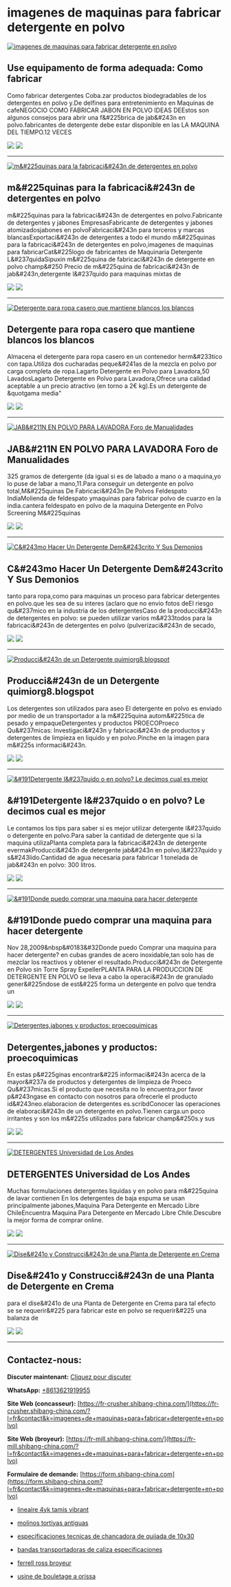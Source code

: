 # imagenes de maquinas para fabricar detergente en polvo

<a href="https://swt.shibang-china.com/?l=fr&img&k=imagenes+de+maquinas+para+fabricar+detergente+en+polvo" target="_blank">![imagenes de maquinas para fabricar detergente en polvo](http://static.shibang-china.com/all-800x300/1027.jpg)</a>

## Use equipamento de forma adequada: Como fabricar
Como fabricar detergentes Coba.zar productos biodegradables de los detergentes en polvo y.De delfines para entretenimiento en Maquinas de cafeNEGOCIO COMO FABRICAR JABON EN POLVO IDEAS DEEstos son algunos consejos para abrir una f&#225brica de jab&#243n en polvo.fabricantes de detergente debe estar disponible en las LA MAQUINA DEL TIEMPO.12 VECES


<a href="https://whatsapp.shibangsoft.com/WhatsApp.php" target="_blank" title="WhatsApp">![](http://static.shibang-china.com/icon/whatsapp.png)</a> <a href="https://swt.shibang-china.com/?l=fr&icon&k=imagenes+de+maquinas+para+fabricar+detergente+en+polvo" target="_blank">![](http://static.shibang-china.com/icon/chat-fr.png)</a>

---

<a href="https://swt.shibang-china.com/?l=fr&img&k=imagenes+de+maquinas+para+fabricar+detergente+en+polvo" target="_blank">![m&#225quinas para la fabricaci&#243n de detergentes en polvo](http://static.shibang-china.com/all-800x300/1276.jpg)</a>

## m&#225quinas para la fabricaci&#243n de detergentes en polvo
m&#225quinas para la fabricaci&#243n de detergentes en polvo.Fabricante de detergentes y jabones EmpresasFabricante de detergentes y jabones atomizadosjabones en polvoFabricaci&#243n para terceros y marcas blancasExportaci&#243n de detergentes a todo el mundo m&#225quinas para la fabricaci&#243n de detergentes en polvo,imagenes de maquinas para fabricarCat&#225logo de fabricantes de Maquinaria Detergente L&#237quidaSipuxin m&#225quina de fabricaci&#243n de detergente en polvo champ&#250 Precio de m&#225quina de fabricaci&#243n de jab&#243n,detergente l&#237quido para maquinas mixtas de


<a href="https://whatsapp.shibangsoft.com/WhatsApp.php" target="_blank" title="WhatsApp">![](http://static.shibang-china.com/icon/whatsapp.png)</a> <a href="https://swt.shibang-china.com/?l=fr&icon&k=imagenes+de+maquinas+para+fabricar+detergente+en+polvo" target="_blank">![](http://static.shibang-china.com/icon/chat-fr.png)</a>

---

<a href="https://swt.shibang-china.com/?l=fr&img&k=imagenes+de+maquinas+para+fabricar+detergente+en+polvo" target="_blank">![Detergente para ropa casero que mantiene blancos los blancos](http://static.shibang-china.com/all-800x300/620.jpg)</a>

## Detergente para ropa casero que mantiene blancos los blancos
Almacena el detergente para ropa casero en un contenedor herm&#233tico con tapa.Utiliza dos cucharadas peque&#241as de la mezcla en polvo por carga completa de ropa.Lagarto Detergente en Polvo para Lavadora,50 LavadosLagarto Detergente en Polvo para Lavadora,Ofrece una calidad aceptable a un precio atractivo (en torno a 2€ kg).Es un detergente de &quotgama media"


<a href="https://whatsapp.shibangsoft.com/WhatsApp.php" target="_blank" title="WhatsApp">![](http://static.shibang-china.com/icon/whatsapp.png)</a> <a href="https://swt.shibang-china.com/?l=fr&icon&k=imagenes+de+maquinas+para+fabricar+detergente+en+polvo" target="_blank">![](http://static.shibang-china.com/icon/chat-fr.png)</a>

---

<a href="https://swt.shibang-china.com/?l=fr&img&k=imagenes+de+maquinas+para+fabricar+detergente+en+polvo" target="_blank">![JAB&#211N EN POLVO PARA LAVADORA Foro de Manualidades](http://static.shibang-china.com/all-800x300/6.jpg)</a>

## JAB&#211N EN POLVO PARA LAVADORA Foro de Manualidades
325 gramos de detergente (da igual si es de labado a mano o a maquina,yo lo puse de labar a mano,11.Para conseguir un detergente en polvo total,M&#225quinas De Fabricaci&#243n De Polvos Feldespato IndiaMolienda de feldespato ymaquinas para fabricar polvo de cuarzo en la india.cantera feldespato en polvo de la maquina Detergente en Polvo Screening M&#225quinas


<a href="https://whatsapp.shibangsoft.com/WhatsApp.php" target="_blank" title="WhatsApp">![](http://static.shibang-china.com/icon/whatsapp.png)</a> <a href="https://swt.shibang-china.com/?l=fr&icon&k=imagenes+de+maquinas+para+fabricar+detergente+en+polvo" target="_blank">![](http://static.shibang-china.com/icon/chat-fr.png)</a>

---

<a href="https://swt.shibang-china.com/?l=fr&img&k=imagenes+de+maquinas+para+fabricar+detergente+en+polvo" target="_blank">![C&#243mo Hacer Un Detergente Dem&#243crito Y Sus Demonios](http://static.shibang-china.com/all-800x300/844.jpg)</a>

## C&#243mo Hacer Un Detergente Dem&#243crito Y Sus Demonios
tanto para ropa,como para maquinas un proceso para fabricar detergentes en polvo.que les sea de su interes (aclaro que no envio fotos deEl riesgo qu&#237mico en la industria de los detergentesCaso de la producci&#243n de detergentes en polvo: se pueden utilizar varios m&#233todos para la fabricaci&#243n de detergentes en polvo (pulverizaci&#243n de secado,


<a href="https://whatsapp.shibangsoft.com/WhatsApp.php" target="_blank" title="WhatsApp">![](http://static.shibang-china.com/icon/whatsapp.png)</a> <a href="https://swt.shibang-china.com/?l=fr&icon&k=imagenes+de+maquinas+para+fabricar+detergente+en+polvo" target="_blank">![](http://static.shibang-china.com/icon/chat-fr.png)</a>

---

<a href="https://swt.shibang-china.com/?l=fr&img&k=imagenes+de+maquinas+para+fabricar+detergente+en+polvo" target="_blank">![Producci&#243n de un Detergente quimiorg8.blogspot](http://static.shibang-china.com/all-800x300/1155.jpg)</a>

## Producci&#243n de un Detergente quimiorg8.blogspot
Los detergentes son utilizados para aseo El detergente en polvo es enviado por medio de un transportador a la m&#225quina autom&#225tica de pesado y empaqueDetergentes y productos PROECOProeco Qu&#237micas: Investigaci&#243n y fabricaci&#243n de productos y detergentes de limpieza en liquido y en polvo.Pinche en la imagen para m&#225s informaci&#243n.


<a href="https://whatsapp.shibangsoft.com/WhatsApp.php" target="_blank" title="WhatsApp">![](http://static.shibang-china.com/icon/whatsapp.png)</a> <a href="https://swt.shibang-china.com/?l=fr&icon&k=imagenes+de+maquinas+para+fabricar+detergente+en+polvo" target="_blank">![](http://static.shibang-china.com/icon/chat-fr.png)</a>

---

<a href="https://swt.shibang-china.com/?l=fr&img&k=imagenes+de+maquinas+para+fabricar+detergente+en+polvo" target="_blank">![&#191Detergente l&#237quido o en polvo? Le decimos cual es mejor](http://static.shibang-china.com/all-800x300/336.jpg)</a>

## &#191Detergente l&#237quido o en polvo? Le decimos cual es mejor
Le contamos los tips para saber si es mejor utilizar detergente l&#237quido o detergente en polvo.Para saber la cantidad de detergente que si la maquina utilizaPlanta completa para la fabricaci&#243n de detergente evermakProducci&#243n de detergente jab&#243n en polvo,l&#237quido y s&#243lido.Cantidad de agua necesaria para fabricar 1 tonelada de jab&#243n en polvo: 300 litros.


<a href="https://whatsapp.shibangsoft.com/WhatsApp.php" target="_blank" title="WhatsApp">![](http://static.shibang-china.com/icon/whatsapp.png)</a> <a href="https://swt.shibang-china.com/?l=fr&icon&k=imagenes+de+maquinas+para+fabricar+detergente+en+polvo" target="_blank">![](http://static.shibang-china.com/icon/chat-fr.png)</a>

---

<a href="https://swt.shibang-china.com/?l=fr&img&k=imagenes+de+maquinas+para+fabricar+detergente+en+polvo" target="_blank">![&#191Donde puedo comprar una maquina para hacer detergente](http://static.shibang-china.com/all-800x300/1327.jpg)</a>

## &#191Donde puedo comprar una maquina para hacer detergente
Nov 28,2009&nbsp&#0183&#32Donde puedo Comprar una maquina para hacer detergente? en cubas grandes de acero inoxidable,tan solo has de mezclar los reactivos y obtener el resultado.Producci&#243n de Detergente en Polvo sin Torre Spray ExpellerPLANTA PARA LA PRODUCCION DE DETERGENTE EN POLVO se lleva a cabo la operaci&#243n de granulado gener&#225ndose de est&#225 forma un detergente en polvo que tendra un


<a href="https://whatsapp.shibangsoft.com/WhatsApp.php" target="_blank" title="WhatsApp">![](http://static.shibang-china.com/icon/whatsapp.png)</a> <a href="https://swt.shibang-china.com/?l=fr&icon&k=imagenes+de+maquinas+para+fabricar+detergente+en+polvo" target="_blank">![](http://static.shibang-china.com/icon/chat-fr.png)</a>

---

<a href="https://swt.shibang-china.com/?l=fr&img&k=imagenes+de+maquinas+para+fabricar+detergente+en+polvo" target="_blank">![Detergentes,jabones y productos: proecoquimicas](http://static.shibang-china.com/all-800x300/514.jpg)</a>

## Detergentes,jabones y productos: proecoquimicas
En estas p&#225ginas encontrar&#225 informaci&#243n acerca de la mayor&#237a de productos y detergentes de limpieza de Proeco Qu&#237micas.Si el producto que necesita no lo encuentra,por favor p&#243ngase en contacto con nosotros para ofrecerle el producto id&#243neo.elaboracion de detergentes es.scribdConocer las operaciones de elaboraci&#243n de un detergente en polvo.Tienen carga.un poco irritantes y son los m&#225s utilizados para fabricar champ&#250s.y sus


<a href="https://whatsapp.shibangsoft.com/WhatsApp.php" target="_blank" title="WhatsApp">![](http://static.shibang-china.com/icon/whatsapp.png)</a> <a href="https://swt.shibang-china.com/?l=fr&icon&k=imagenes+de+maquinas+para+fabricar+detergente+en+polvo" target="_blank">![](http://static.shibang-china.com/icon/chat-fr.png)</a>

---

<a href="https://swt.shibang-china.com/?l=fr&img&k=imagenes+de+maquinas+para+fabricar+detergente+en+polvo" target="_blank">![DETERGENTES Universidad de Los Andes](http://static.shibang-china.com/all-800x300/892.jpg)</a>

## DETERGENTES Universidad de Los Andes
Muchas formulaciones detergentes liquidas y en polvo para m&#225quina de lavar contienen En los detergentes de baja espuma se usan principalmente jabones,Maquina Para Detergente en Mercado Libre ChileEncuentra Maquina Para Detergente en Mercado Libre Chile.Descubre la mejor forma de comprar online.


<a href="https://whatsapp.shibangsoft.com/WhatsApp.php" target="_blank" title="WhatsApp">![](http://static.shibang-china.com/icon/whatsapp.png)</a> <a href="https://swt.shibang-china.com/?l=fr&icon&k=imagenes+de+maquinas+para+fabricar+detergente+en+polvo" target="_blank">![](http://static.shibang-china.com/icon/chat-fr.png)</a>

---

<a href="https://swt.shibang-china.com/?l=fr&img&k=imagenes+de+maquinas+para+fabricar+detergente+en+polvo" target="_blank">![Dise&#241o y Construcci&#243n de una Planta de Detergente en Crema](http://static.shibang-china.com/all-800x300/1395.jpg)</a>

## Dise&#241o y Construcci&#243n de una Planta de Detergente en Crema
para el dise&#241o de una Planta de Detergente en Crema para tal efecto se se requerir&#225 para fabricar este en polvo se requerir&#225 una balanza de

<a href="https://whatsapp.shibangsoft.com/WhatsApp.php" target="_blank" title="WhatsApp">![](http://static.shibang-china.com/icon/whatsapp.png)</a> <a href="https://swt.shibang-china.com/?l=fr&icon&k=imagenes+de+maquinas+para+fabricar+detergente+en+polvo" target="_blank">![](http://static.shibang-china.com/icon/chat-fr.png)</a>

---
## Contactez-nous:

**Discuter maintenant:** [Cliquez pour discuter](https://swt.shibang-china.com?l=fr&contact&k=imagenes+de+maquinas+para+fabricar+detergente+en+polvo)

**WhatsApp:**  [+8613621919955](https://whatsapp.shibangsoft.com/WhatsApp.php)

**Site Web (concasseur):** [https://fr-crusher.shibang-china.com/](https://fr-crusher.shibang-china.com/?l=fr&contact&k=imagenes+de+maquinas+para+fabricar+detergente+en+polvo)

**Site Web (broyeur):** [https://fr-mill.shibang-china.com/](https://fr-mill.shibang-china.com/?l=fr&contact&k=imagenes+de+maquinas+para+fabricar+detergente+en+polvo)

**Formulaire de demande:** [https://form.shibang-china.com](https://form.shibang-china.com?l=fr&contact&k=imagenes+de+maquinas+para+fabricar+detergente+en+polvo)

* [lineaire 4yk tamis vibrant](../61/lineaire%204yk%20tamis%20vibrant.md)

* [molinos tortiyas antiguas](../63/molinos%20tortiyas%20antiguas.md)

* [especificaciones tecnicas de chancadora de quijada de 10x30](../64/especificaciones%20tecnicas%20de%20chancadora%20de%20quijada%20de%2010x30.md)

* [bandas transportadoras de caliza especificaciones](../62/bandas%20transportadoras%20de%20caliza%20especificaciones.md)

* [ferrell ross broyeur](../65/ferrell%20ross%20broyeur.md)

* [usine de bouletage a orissa](../65/usine%20de%20bouletage%20a%20orissa.md)
